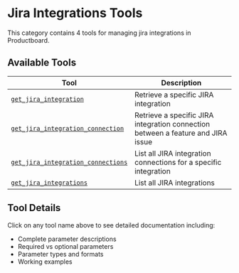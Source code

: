 # Jira Integrations Tools

This category contains 4 tools for managing jira integrations in Productboard.

## Available Tools

| Tool | Description |
|------|-------------|
| [`get_jira_integration`](./get_jira_integration.md) | Retrieve a specific JIRA integration |
| [`get_jira_integration_connection`](./get_jira_integration_connection.md) | Retrieve a specific JIRA integration connection between a feature and JIRA issue |
| [`get_jira_integration_connections`](./get_jira_integration_connections.md) | List all JIRA integration connections for a specific integration |
| [`get_jira_integrations`](./get_jira_integrations.md) | List all JIRA integrations |

## Tool Details

Click on any tool name above to see detailed documentation including:
- Complete parameter descriptions
- Required vs optional parameters
- Parameter types and formats
- Working examples
